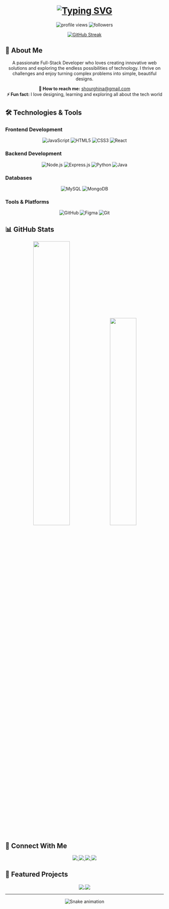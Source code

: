 <h1 align="center">
  <a href="https://git.io/typing-svg">
    <img src="https://readme-typing-svg.herokuapp.com?font=Fira+Code&weight=600&size=30&duration=4000&pause=1000&color=5e05b3&center=true&vCenter=true&width=435&lines=Hi+👋,+I'm+Ghina+Shour;A+Passionate+Developer;Full-Stack+Developer;Creative+Problem+Solver" alt="Typing SVG" />
  </a>
</h1>

<p align="center">
  <img src="https://komarev.com/ghpvc/?username=ghinashour&label=Profile%20Views&color=5e05b3&style=flat" alt="profile views" /> 
  <img src="https://img.shields.io/github/followers/ghinashour?label=Follow&style=social&color=0344a9" alt="followers"/>
</p>

<div align="center">
  
  [![GitHub Streak](https://streak-stats.demolab.com?user=ghinashour&theme=radical&border_radius=4.5&mode=weekly&background=0c0048&border=5e05b3&stroke=5e05b3&ring=c300db&fire=c300db&currStreakNum=009ddc&sideNums=009ddc&currStreakLabel=009ddc&sideLabels=009ddc&dates=ffffff)](https://git.io/streak-stats)
  
</div>

## 🚀 About Me

<p align="center">
  A passionate Full-Stack Developer who loves creating innovative web solutions and exploring the endless possibilities of technology. I thrive on challenges and enjoy turning complex problems into simple, beautiful designs.
</p>

<p align="center">
  <strong>📧 How to reach me:</strong> <a href="mailto:shourghina@gmail.com">shourghina@gmail.com</a><br>
  <strong>⚡ Fun fact:</strong> I love designing, learning and exploring all about the tech world
</p>

## 🛠️ Technologies & Tools

### Frontend Development
<div align="center">
  <img alt="JavaScript" src="https://img.shields.io/badge/JavaScript-%23F7DF1E.svg?style=for-the-badge&logo=javascript&logoColor=black&labelColor=5e05b3&color=0344a9"/>
  <img alt="HTML5" src="https://img.shields.io/badge/HTML5-%23E34F26.svg?style=for-the-badge&logo=html5&logoColor=white&labelColor=5e05b3&color=c300db"/>
  <img alt="CSS3" src="https://img.shields.io/badge/CSS3-%231572B6.svg?style=for-the-badge&logo=css3&logoColor=white&labelColor=5e05b3&color=160b75"/>
  <img alt="React" src="https://img.shields.io/badge/React-%2320232a.svg?style=for-the-badge&logo=react&logoColor=%2361DAFB&labelColor=5e05b3&color=009ddc"/>
</div>

### Backend Development
<div align="center">
  <img alt="Node.js" src="https://img.shields.io/badge/Node.js-339933?style=for-the-badge&logo=nodedotjs&logoColor=white&labelColor=5e05b3&color=0344a9"/>
  <img alt="Express.js" src="https://img.shields.io/badge/Express.js-000000?style=for-the-badge&logo=express&logoColor=white&labelColor=5e05b3&color=c300db"/>
  <img alt="Python" src="https://img.shields.io/badge/Python-3776AB?style=for-the-badge&logo=python&logoColor=white&labelColor=5e05b3&color=160b75"/>
  <img alt="Java" src="https://img.shields.io/badge/Java-ED8B00?style=for-the-badge&logo=openjdk&logoColor=white&labelColor=5e05b3&color=009ddc"/>
</div>

### Databases
<div align="center">
  <img alt="MySQL" src="https://img.shields.io/badge/MySQL-00000F?style=for-the-badge&logo=mysql&logoColor=white&labelColor=5e05b3&color=0344a9"/>
  <img alt="MongoDB" src="https://img.shields.io/badge/MongoDB-4EA94B?style=for-the-badge&logo=mongodb&logoColor=white&labelColor=5e05b3&color=c300db"/>
</div>

### Tools & Platforms
<div align="center">
  <img alt="GitHub" src="https://img.shields.io/badge/GitHub-100000?style=for-the-badge&logo=github&logoColor=white&labelColor=5e05b3&color=160b75"/>
  <img alt="Figma" src="https://img.shields.io/badge/Figma-F24E1E?style=for-the-badge&logo=figma&logoColor=white&labelColor=5e05b3&color=009ddc"/>
  <img alt="Git" src="https://img.shields.io/badge/Git-F05032?style=for-the-badge&logo=git&logoColor=white&labelColor=5e05b3&color=0344a9"/>
</div>

## 📊 GitHub Stats

<div align="center">
  <img width="48%" src="https://github-readme-stats.vercel.app/api?username=ghinashour&show_icons=true&theme=radical&bg_color=0c0048&title_color=5e05b3&text_color=ffffff&icon_color=c300db&border_color=5e05b3&border_radius=10" />
  <img width="41%" src="https://github-readme-stats.vercel.app/api/top-langs/?username=ghinashour&layout=compact&theme=radical&bg_color=0c0048&title_color=5e05b3&text_color=ffffff&icon_color=c300db&border_color=5e05b3&border_radius=10" />
</div>

## 🔗 Connect With Me

<div align="center">
  <a href="https://www.linkedin.com/in/ghina-shour-b4879a2b6/">
    <img src="https://img.shields.io/badge/LinkedIn-0077B5?style=for-the-badge&logo=linkedin&logoColor=white&labelColor=5e05b3" />
  </a>
  <a href="https://leetcode.com/">
    <img src="https://img.shields.io/badge/LeetCode-FFA116?style=for-the-badge&logo=leetcode&logoColor=black&labelColor=5e05b3" />
  </a>
  <a href="https://www.codewars.com/">
    <img src="https://img.shields.io/badge/Codewars-B1361E?style=for-the-badge&logo=codewars&logoColor=white&labelColor=5e05b3" />
  </a>
  <a href="https://codeforces.com/">
    <img src="https://img.shields.io/badge/Codeforces-1F8ACB?style=for-the-badge&logo=codeforces&logoColor=white&labelColor=5e05b3" />
  </a>
</div>

## 🌟 Featured Projects

<div align="center">
  
  <!-- Replace with your actual project links -->
  <a href="https://github.com/ghinashour/internship2025-babibeats-cyber.git">
    <img align="center" src="https://github-readme-stats.vercel.app/api/pin/?username=ghinashour&repo=internship2025-babibeats-cyber&theme=radical&bg_color=0c0048&title_color=5e05b3&text_color=ffffff&icon_color=c300db&border_color=5e05b3&border_radius=10" />
  </a>
  <a href="https://github.com/ghinashour/brava-project.git">
    <img align="center" src="https://github-readme-stats.vercel.app/api/pin/?username=ghinashour&repo=brava-project&theme=radical&bg_color=0c0048&title_color=5e05b3&text_color=ffffff&icon_color=c300db&border_color=5e05b3&border_radius=10" />
  </a>
  
</div>

---

<div align="center">
  
  ![Snake animation](https://github.com/ghinashour/ghinashour/blob/output/github-contribution-grid-snake.svg)
  
</div>
